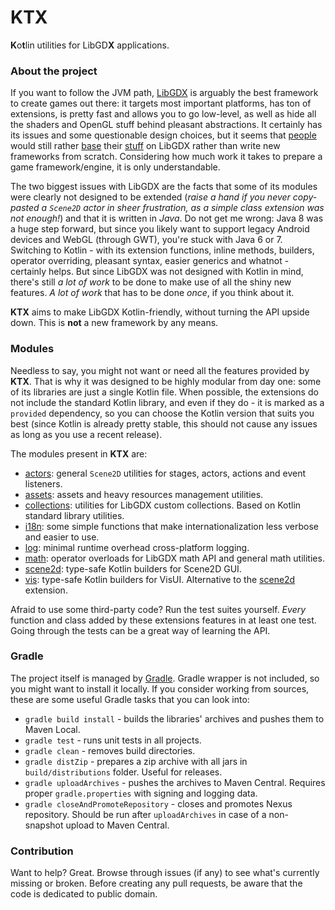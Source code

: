 # KTX

**K**o**t**lin utilities for LibGD**X** applications.

### About the project

If you want to follow the JVM path, [LibGDX](http://libgdx.badlogicgames.com/) is arguably the best framework to create
games out there: it targets most important platforms, has ton of extensions, is pretty fast and allows you to go low-level,
as well as hide all the shaders and OpenGL stuff behind pleasant abstractions. It certainly has its issues and some
questionable design choices, but it seems that [people](https://github.com/SquidPony/SquidLib) would still rather
[base](https://github.com/oakes/play-clj) their [stuff](https://mini2dx.org/) on LibGDX rather than write new frameworks
from scratch. Considering how much work it takes to prepare a game framework/engine, it is only understandable.

The two biggest issues with LibGDX are the facts that some of its modules were clearly not designed to be extended
(*raise a hand if you never copy-pasted a `Scene2D` actor in sheer frustration, as a simple class extension was not enough!*)
and that it is written in *Java*. Do not get me wrong: Java 8 was a huge step forward, but since you likely want to support
legacy Android devices and WebGL (through GWT), you're stuck with Java 6 or 7. Switching to Kotlin - with its extension
functions, inline methods, builders, operator overriding, pleasant syntax, easier generics and whatnot - certainly helps.
But since LibGDX was not designed with Kotlin in mind, there's still *a lot of work* to be done to make use of all the
shiny new features. *A lot of work* that has to be done *once*, if you think about it.

**KTX** aims to make LibGDX Kotlin-friendly, without turning the API upside down. This is **not** a new framework by any
means.

### Modules

Needless to say, you might not want or need all the features provided by **KTX**. That is why it was designed to be highly
modular from day one: some of its libraries are just a single Kotlin file. When possible, the extensions do not include
the standard Kotlin library, and even if they do - it is marked as a `provided` dependency, so you can choose the Kotlin
version that suits you best (since Kotlin is already pretty stable, this should not cause any issues as long as you use
a recent release).

The modules present in **KTX** are:

- [actors](actors): general `Scene2D` utilities for stages, actors, actions and event listeners.
- [assets](assets): assets and heavy resources management utilities.
- [collections](collections): utilities for LibGDX custom collections. Based on Kotlin standard library utilities.
- [i18n](i18n): some simple functions that make internationalization less verbose and easier to use.
- [log](log): minimal runtime overhead cross-platform logging.
- [math](math): operator overloads for LibGDX math API and general math utilities.
- [scene2d](scene2d): type-safe Kotlin builders for Scene2D GUI.
- [vis](vis): type-safe Kotlin builders for VisUI. Alternative to the [scene2d](scene2d) extension.

Afraid to use some third-party code? Run the test suites yourself. *Every* function and class added by these extensions
features in at least one test. Going through the tests can be a great way of learning the API.

### Gradle

The project itself is managed by [Gradle](http://gradle.org/). Gradle wrapper is not included, so you might want to
install it locally. If you consider working from sources, these are some useful Gradle tasks that you can look into:

- `gradle build install` - builds the libraries' archives and pushes them to Maven Local.
- `gradle test` - runs unit tests in all projects.
- `gradle clean` - removes build directories.
- `gradle distZip` - prepares a zip archive with all jars in `build/distributions` folder. Useful for releases.
- `gradle uploadArchives` - pushes the archives to Maven Central. Requires proper `gradle.properties` with signing and
logging data.
- `gradle closeAndPromoteRepository` - closes and promotes Nexus repository. Should be run after `uploadArchives` in
case of a non-snapshot upload to Maven Central.

### Contribution

Want to help? Great. Browse through issues (if any) to see what's currently missing or broken. Before creating any pull
requests, be aware that the code is dedicated to public domain.

